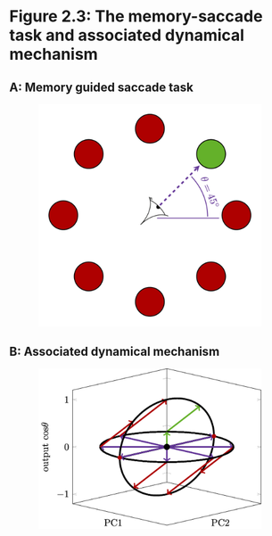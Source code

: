 # Figure 2.3: The memory-saccade task and associated dynamical mechanism

## A: Memory guided saccade task

<div align="center">
<img src="https://github.com/keith-murray/tikz-thesis-figures/blob/main/Chapter%202/Figure%202.3/A/Figure_2_3_A.png" alt="saccade_task" width="400"></img>
</div>

## B: Associated dynamical mechanism

<div align="center">
<img src="https://github.com/keith-murray/tikz-thesis-figures/blob/main/Chapter%202/Figure%202.3/B/Figure_2_3_B.png" alt="dynamical_mechanism" width="400"></img>
</div>